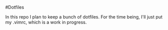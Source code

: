 #Dotfiles

In this repo I plan to keep a bunch of dotfiles. For the time being, I'll just put my .vimrc, which is a work in progress.
